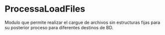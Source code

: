 # ProcessaLoadFiles
Modulo que permite realizar el cargue de archivos sin estructuras fijas para su posterior proceso para diferentes destinos de BD.
